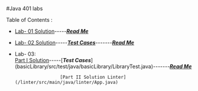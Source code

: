 #Java 401 labs

Table of Contents :
- [Lab- 01 Solution](basics/Main.java)-----[***Read Me***](allReadMe/lab-01-README.md)
- [Lab- 02 Solution](basicLibrary/src/main/java/basicLibrary/Library.java)-----[***Test Cases***](basicLibrary/src/test/java/basicLibrary/LibraryTest.java)-------[***Read Me***](allReadMe/lab-02-README.md)
-  Lab- 03:     
                       [Part I Solution](basicLibrary/src/main/java/basicLibrary/Library.java)-----[***Test Cases***]             (basicLibrary/src/test/java/basicLibrary/LibraryTest.java)-------[***Read Me***](allReadMe/lab-03-README.md)

                        [Part II Solution Linter](/linter/src/main/java/linter/App.java)

